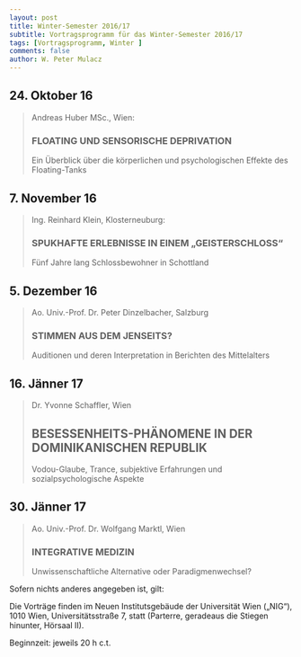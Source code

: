 ```yaml
---
layout: post
title: Winter-Semester 2016/17
subtitle: Vortragsprogramm für das Winter-Semester 2016/17
tags: [Vortragsprogramm, Winter ]
comments: false
author: W. Peter Mulacz
---
```


## 24. Oktober 16
> Andreas Huber MSc., Wien:
> ### FLOATING UND SENSORISCHE DEPRIVATION
> Ein Überblick über die körperlichen und psychologischen Effekte des Floating-Tanks


## 7. November 16
> Ing. Reinhard Klein, Klosterneuburg:
> ### SPUKHAFTE ERLEBNISSE IN EINEM „GEISTERSCHLOSS“
> Fünf Jahre lang Schlossbewohner in Schottland


## 5. Dezember 16
> Ao. Univ.-Prof. Dr. Peter Dinzelbacher, Salzburg
> ### STIMMEN AUS DEM JENSEITS?
> Auditionen und deren Interpretation in Berichten des Mittelalters


## 16. Jänner 17
> Dr. Yvonne Schaffler, Wien
> ## BESESSENHEITS-PHÄNOMENE IN DER DOMINIKANISCHEN REPUBLIK
> Vodou-Glaube, Trance, subjektive Erfahrungen und sozialpsychologische Aspekte



## 30. Jänner 17
> Ao. Univ.-Prof. Dr. Wolfgang Marktl, Wien
> ### INTEGRATIVE MEDIZIN
> Unwissenschaftliche Alternative oder Paradigmenwechsel?





Sofern nichts anderes angegeben ist, gilt:

Die Vorträge finden im Neuen Institutsgebäude der Universität Wien („NIG“), 1010 Wien, Universitätsstraße 7, statt (Parterre, geradeaus die Stiegen hinunter, Hörsaal II).

Beginnzeit: jeweils 20 h c.t.
